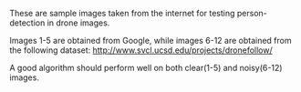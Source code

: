 These are sample images taken from the internet for testing person-detection in drone images. 

Images 1-5 are obtained from Google, while images 6-12 are obtained from the following dataset:
http://www.svcl.ucsd.edu/projects/dronefollow/ 

A good algorithm should perform well on both clear(1-5) and noisy(6-12) images. 
